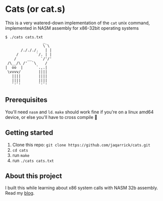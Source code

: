# Cats (or cat.s)
This is a very watered-down implementation of the `cat` unix command, implemented in NASM assembly for x86-32bit operating systems
```
$ ./cats cats.txt
                 _
                 \`\
       /./././.   | |
     /        `/. | |
    /     __    `/'/'
 /\__/\ /'  `\    /
|  oo  |      `.,.|
 \vvvv/        ||||
   ||||        ||||
   ||||        ||||
   `'`'        `'`'
```
## Prerequisites
You'll need `nasm` and `ld`.
`make` should work fine if you're on a linux amd64 device, or else you'll have to cross compile :shrug:

## Getting started
1. Clone this repo: `git clone https://github.com/jaqarrick/cats.git`
2. `cd cats`
3. run `make`
4. run `./cats cats.txt`

## About this project
I built this while learning about x86 system calls with NASM 32b assembly. Read my [blog](https://jackcarrick.net/blog).

